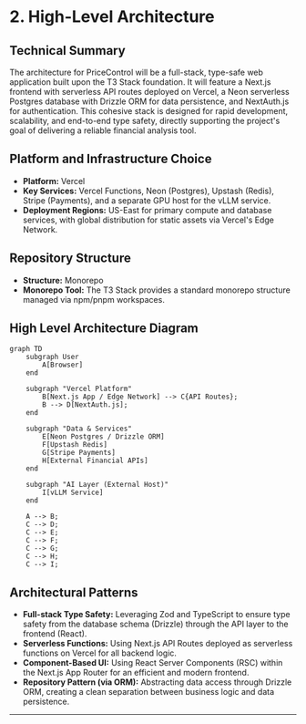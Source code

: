 # 2. High-Level Architecture

## Technical Summary
The architecture for PriceControl will be a full-stack, type-safe web application built upon the T3 Stack foundation. It will feature a Next.js frontend with serverless API routes deployed on Vercel, a Neon serverless Postgres database with Drizzle ORM for data persistence, and NextAuth.js for authentication. This cohesive stack is designed for rapid development, scalability, and end-to-end type safety, directly supporting the project's goal of delivering a reliable financial analysis tool.

## Platform and Infrastructure Choice
* **Platform:** Vercel
* **Key Services:** Vercel Functions, Neon (Postgres), Upstash (Redis), Stripe (Payments), and a separate GPU host for the vLLM service.
* **Deployment Regions:** US-East for primary compute and database services, with global distribution for static assets via Vercel's Edge Network.

## Repository Structure
* **Structure:** Monorepo
* **Monorepo Tool:** The T3 Stack provides a standard monorepo structure managed via npm/pnpm workspaces.

## High Level Architecture Diagram
```mermaid
graph TD
    subgraph User
        A[Browser]
    end

    subgraph "Vercel Platform"
        B[Next.js App / Edge Network] --> C{API Routes};
        B --> D[NextAuth.js];
    end

    subgraph "Data & Services"
        E[Neon Postgres / Drizzle ORM]
        F[Upstash Redis]
        G[Stripe Payments]
        H[External Financial APIs]
    end

    subgraph "AI Layer (External Host)"
        I[vLLM Service]
    end

    A --> B;
    C --> D;
    C --> E;
    C --> F;
    C --> G;
    C --> H;
    C --> I;
```

## Architectural Patterns
* **Full-stack Type Safety:** Leveraging Zod and TypeScript to ensure type safety from the database schema (Drizzle) through the API layer to the frontend (React).
* **Serverless Functions:** Using Next.js API Routes deployed as serverless functions on Vercel for all backend logic.
* **Component-Based UI:** Using React Server Components (RSC) within the Next.js App Router for an efficient and modern frontend.
* **Repository Pattern (via ORM):** Abstracting data access through Drizzle ORM, creating a clean separation between business logic and data persistence.

---